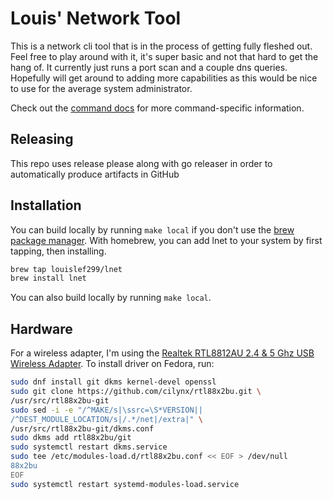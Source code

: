 # Louis' Network Tool

This is a network cli tool that is in the process of getting fully fleshed out.
Feel free to play around with it, it's super basic and not that hard to get the
hang of. It currently just runs a port scan and a couple dns queries. Hopefully
will get around to adding more capabilities as this would be nice to use for the
average system administrator.

Check out the [command docs](docs/cmds) for more command-specific information.

## Releasing

This repo uses release please along with go releaser in order to automatically
produce artifacts in GitHub

## Installation

You can build locally by running `make local` if you don't use the [brew package
manager][]. With homebrew, you can add lnet to your system by first tapping, then
installing.

```bash
brew tap louislef299/lnet
brew install lnet
```

You can also build locally by running `make local`.

## Hardware

For a wireless adapter, I'm using the [Realtek RTL8812AU 2.4 & 5 Ghz USB Wireless Adapter][]. To install driver on Fedora, run:

```bash
sudo dnf install git dkms kernel-devel openssl
sudo git clone https://github.com/cilynx/rtl88x2bu.git \
/usr/src/rtl88x2bu-git
sudo sed -i -e "/^MAKE/s|\ssrc=\S*VERSION||
/^DEST_MODULE_LOCATION/s|/.*/net|/extra|" \
/usr/src/rtl88x2bu-git/dkms.conf
sudo dkms add rtl88x2bu/git
sudo systemctl restart dkms.service
sudo tee /etc/modules-load.d/rtl88x2bu.conf << EOF > /dev/null
88x2bu
EOF
sudo systemctl restart systemd-modules-load.service
```

[brew package manager]: https://brew.sh/
[Realtek RTL8812AU 2.4 & 5 Ghz USB Wireless Adapter]: https://zsecurity.org/product/realtek-rtl8812au-2-4-5-ghz-usb-wireless-adapter/
